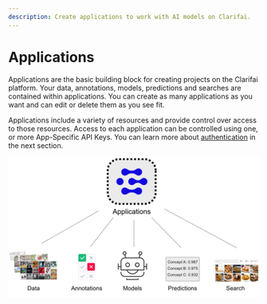 ```yaml
---
description: Create applications to work with AI models on Clarifai.
---
```


# Applications

Applications are the basic building block for creating projects on the Clarifai platform. Your data, annotations, models, predictions and searches are contained within applications. You can create as many applications as you want and can edit or delete them as you see fit.

Applications include a variety of resources and provide control over access to those resources. Access to each application can be controlled using one, or more App-Specific API Keys. You can learn more about [authentication](https://docs.clarifai.com/getting-started/authentication) in the next section.

![](/img/applications.jpg)

